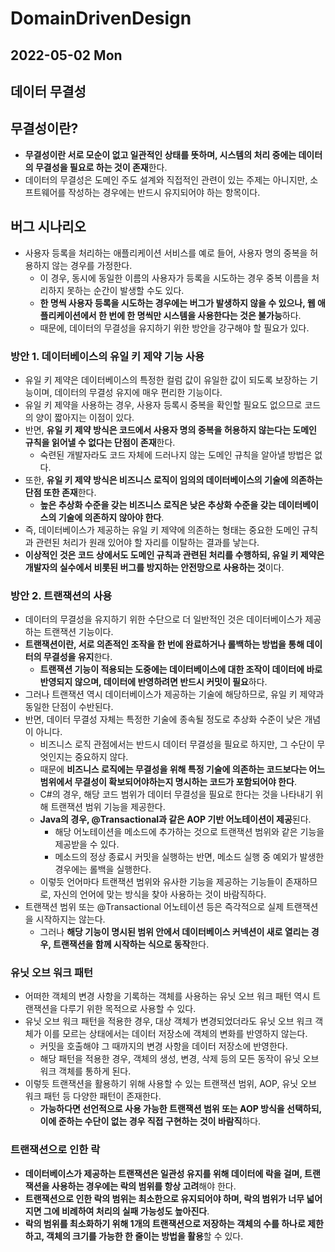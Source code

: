 # DomainDrivenDesign
## 2022-05-02 Mon

## 데이터 무결성
## 무결성이란?
* **무결성이란 서로 모순이 없고 일관적인 상태를 뜻하며, 시스템의 처리 중에는 데이터의 무결성을 필요로 하는 것이 존재**한다.
* 데이터의 무결성은 도메인 주도 설계와 직접적인 관련이 있는 주제는 아니지만, 소프트웨어를 작성하는 경우에는 반드시 유지되어야 하는 항목이다.

## 버그 시나리오
* 사용자 등록을 처리하는 애플리케이션 서비스를 예로 들어, 사용자 명의 중복을 허용하지 않는 경우를 가정한다.
  * 이 경우, 동시에 동일한 이름의 사용자가 등록을 시도하는 경우 중복 이름을 처리하지 못하는 순간이 발생할 수도 있다.
  * **한 명씩 사용자 등록을 시도하는 경우에는 버그가 발생하지 않을 수 있으나, 웹 애플리케이션에서 한 번에 한 명씩만 시스템을 사용한다는 것은 불가능**하다.
  * 때문에, 데이터의 무결성을 유지하기 위한 방안을 강구해야 할 필요가 있다.

### 방안 1. 데이터베이스의 유일 키 제약 기능 사용
* 유일 키 제약은 데이터베이스의 특정한 컬럼 값이 유일한 값이 되도록 보장하는 기능이며, 데이터의 무결성 유지에 매우 편리한 기능이다.
* 유일 키 제약을 사용하는 경우, 사용자 등록시 중복을 확인할 필요도 없으므로 코드의 양이 짧아지는 이점이 있다.
* 반면, **유일 키 제약 방식은 코드에서 사용자 명의 중복을 허용하지 않는다는 도메인 규칙을 읽어낼 수 없다는 단점이 존재**한다.
  * 숙련된 개발자라도 코드 자체에 드러나지 않는 도메인 규칙을 알아낼 방법은 없다.
* 또한, **유일 키 제약 방식은 비즈니스 로직이 임의의 데이터베이스의 기술에 의존하는 단점 또한 존재**한다.
  * **높은 추상화 수준을 갖는 비즈니스 로직은 낮은 추상화 수준을 갖는 데이터베이스의 기술에 의존하지 않아야 한다**.
* 즉, 데이터베이스가 제공하는 유일 키 제약에 의존하는 형태는 중요한 도메인 규칙과 관련된 처리가 원래 있어야 할 자리를 이탈하는 결과를 낳는다.
* **이상적인 것은 코드 상에서도 도메인 규칙과 관련된 처리를 수행하되, 유일 키 제약은 개발자의 실수에서 비롯된 버그를 방지하는 안전망으로 사용하는 것**이다. 

### 방안 2. 트랜잭션의 사용
* 데이터의 무결성을 유지하기 위한 수단으로 더 일반적인 것은 데이터베이스가 제공하는 트랜잭션 기능이다.
* **트랜잭션이란, 서로 의존적인 조작을 한 번에 완료하거나 롤백하는 방법을 통해 데이터의 무결성을 유지**한다.
  * **트랜잭션 기능이 적용되는 도중에는 데이터베이스에 대한 조작이 데이터에 바로 반영되지 않으며, 데이터에 반영하려면 반드시 커밋이 필요**하다.
* 그러나 트랜잭션 역시 데이터베이스가 제공하는 기술에 해당하므로, 유일 키 제약과 동일한 단점이 수반된다.
* 반면, 데이터 무결성 자체는 특정한 기술에 종속될 정도로 추상화 수준이 낮은 개념이 아니다.
  * 비즈니스 로직 관점에서는 반드시 데이터 무결성을 필요로 하지만, 그 수단이 무엇인지는 중요하지 않다.
  * 때문에 **비즈니스 로직에는 무결성을 위해 특정 기술에 의존하는 코드보다는 어느 범위에서 무결성이 확보되어야하는지 명시하는 코드가 포함되어야 한다**.
  * C#의 경우, 해당 코드 범위가 데이터 무결성을 필요로 한다는 것을 나타내기 위해 트랜잭션 범위 기능을 제공한다.
  * **Java의 경우, @Transactional과 같은 AOP 기반 어노테이션이 제공**된다.
    * 해당 어노테이션을 메소드에 추가하는 것으로 트랜잭션 범위와 같은 기능을 제공받을 수 있다. 
    * 메소드의 정상 종료시 커밋을 실행하는 반면, 메소드 실행 중 예외가 발생한 경우에는 롤백을 실행한다.
  * 이렇듯 언어마다 트랜잭션 범위와 유사한 기능을 제공하는 기능들이 존재하므로, 자신의 언어에 맞는 방식을 찾아 사용하는 것이 바람직하다.
* 트랜잭션 범위 또는 @Transactional 어노테이션 등은 즉각적으로 실제 트랜잭션을 시작하지는 않는다.
  * 그러나 **해당 기능이 명시된 범위 안에서 데이터베이스 커넥션이 새로 열리는 경우, 트랜잭션을 함께 시작하는 식으로 동작**한다.

### 유닛 오브 워크 패턴
* 어떠한 객체의 변경 사항을 기록하는 객체를 사용하는 유닛 오브 워크 패턴 역시 트랜잭션을 다루기 위한 목적으로 사용할 수 있다.
* 유닛 오브 워크 패턴을 적용한 경우, 대상 객체가 변경되었더라도 유닛 오브 워크 객체가 이를 모르는 상태에서는 데이터 저장소에 객체의 변화를 반영하지 않는다.
  * 커밋을 호출해야 그 때까지의 변경 사항을 데이터 저장소에 반영한다.
  * 해당 패턴을 적용한 경우, 객체의 생성, 변경, 삭제 등의 모든 동작이 유닛 오브 워크 객체를 통하게 된다.
* 이렇듯 트랜잭션을 활용하기 위해 사용할 수 있는 트랜잭션 범위, AOP, 유닛 오브 워크 패턴 등 다양한 패턴이 존재한다.
  * **가능하다면 선언적으로 사용 가능한 트랜잭션 범위 또는 AOP 방식을 선택하되, 이에 준하는 수단이 없는 경우 직접 구현하는 것이 바람직**하다.

### 트랜잭션으로 인한 락
* **데이터베이스가 제공하는 트랜잭션은 일관성 유지를 위해 데이터에 락을 걸며, 트랜잭션을 사용하는 경우에는 락의 범위를 항상 고려**해야 한다.
* **트랜잭션으로 인한 락의 범위는 최소한으로 유지되어야 하며, 락의 범위가 너무 넓어지면 그에 비례하여 처리의 실패 가능성도 높아진다**.
* **락의 범위를 최소화하기 위해 1개의 트랜잭션으로 저장하는 객체의 수를 하나로 제한하고, 객체의 크기를 가능한 한 줄이는 방법을 활용**할 수 있다.